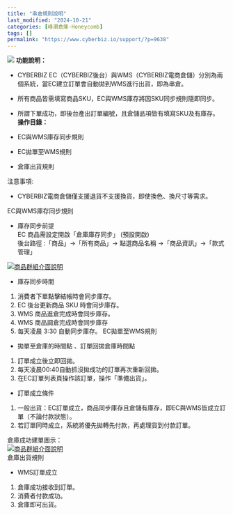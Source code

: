 ```yaml
---
title: "串倉規則說明"
last_modified: "2024-10-21"
categories: [峰潮倉庫-Honeycomb]
tags: []
permalink: "https://www.cyberbiz.io/support/?p=9638"
---
```


![](https://www.cyberbiz.io/support/wp-content/uploads/高手、企業版.png) **功能說明：**  

* CYBERBIZ EC（CYBERBIZ後台）與WMS（CYBERBIZ電商倉儲）分別為兩個系統，當EC建立訂單會自動拋到WMS進行出貨，即為串倉。
* 所有商品皆需填寫商品SKU，EC與WMS庫存將因SKU同步規則隨即同步。
* 所謂下單成功，即後台產出訂單編號，且倉儲品項皆有填寫SKU及有庫存。
**操作目錄：**

* EC與WMS庫存同步規則
* EC拋單至WMS規則
* 倉庫出貨規則

注意事項:  

* CYBERBIZ電商倉儲僅支援退貨不支援換貨，即使換色、換尺寸等需求。

EC與WMS庫存同步規則

* 庫存同步前提  
EC 商品需設定開啟「倉庫庫存同步」 (預設開啟)  
後台路徑 :「商品」→「所有商品」→ 點選商品名稱 →「商品資訊」→「款式管理」  

[![商品群組介面說明](https://www.cyberbiz.io/support/wp-content/uploads/串倉基本規則04.png)](https://www.cyberbiz.io/support/wp-content/uploads/串倉基本規則04.png)  



* 庫存同步時間


1. 消費者下單點擊結帳時會同步庫存。
2. EC 後台更新商品 SKU 時會同步庫存。
3. WMS 商品進倉完成時會同步庫存。
4. WMS 商品調倉完成時會同步庫存
5. 每天凌晨 3:30 自動同步庫存。
EC拋單至WMS規則

* 拋單至倉庫的時間點 、訂單回拋倉庫時間點


1. 訂單成立後立即回拋。
2. 每天凌晨00:40自動抓沒拋成功的訂單再次重新回拋。
3. 在EC訂單列表頁操作該訂單，操作「準備出貨」。


* 訂單成立條件


1. 一般出貨：EC訂單成立，商品同步庫存且倉儲有庫存，即EC與WMS皆成立訂單（不論付款狀態）。
2. 若訂單同時成立，系統將優先拋轉先付款，再處理貨到付款訂單。

倉庫成功建單圖示：  
[![商品群組介面說明](https://www.cyberbiz.co/support/wp-content/uploads/2020/09/串倉基本規則03.png)](https://www.cyberbiz.co/support/wp-content/uploads/2020/09/串倉基本規則03.png)  
倉庫出貨規則

* WMS訂單成立


1. 倉庫成功接收到訂單。
2. 消費者付款成功。
3. 倉庫即可出貨。

